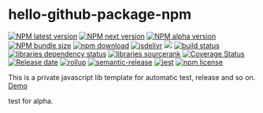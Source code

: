 # hello-github-package-npm

[![NPM latest version][npm-latest-image]][npm-url]
[![NPM next version][npm-next-image]][npm-url]
[![NPM alpha version][npm-alpha-image]][npm-url]
[![NPM bundle size][npm-bundle-size-image]][npm-url]
[![npm download][download-image]][download-url]
[![jsdelivr][jsdelivr-image]][jsdelivr-url]
![][workflows-badge-image]
[![build status][travis-image]][travis-url]
[![libraries dependency status][libraries-status-image]][libraries-status-url]
[![libraries sourcerank][libraries-sourcerank-image]][libraries-sourcerank-url]
[![Coverage Status][coverage-image]][coverage-url]
[![Release date][release-date-image]][release-url]
[![rollup][rollup-image]][rollup-url]
[![semantic-release][semantic-image]][semantic-url]
[![jest][jest-image]][jest-url]
[![npm license][license-image]][download-url]

This is a private javascript lib template for automatic test, release and so on. [Demo][github-pages-url]

test for alpha.

<!-- Links: -->
[npm-latest-image]: https://img.shields.io/npm/v/@cycjimmy/hello-github-package-npm/latest
[npm-next-image]: https://img.shields.io/npm/v/@cycjimmy/hello-github-package-npm/next
[npm-alpha-image]: https://img.shields.io/npm/v/@cycjimmy/hello-github-package-npm/alpha
[npm-url]: https://npmjs.org/package/@cycjimmy/hello-github-package-npm
[npm-bundle-size-image]: https://img.shields.io/bundlephobia/min/@cycjimmy/hello-github-package-npm

[download-image]: https://img.shields.io/npm/dt/@cycjimmy/hello-github-package-npm
[download-url]: https://npmjs.org/package/@cycjimmy/hello-github-package-npm

[jsdelivr-image]: https://img.shields.io/jsdelivr/npm/hy/@cycjimmy/hello-github-package-npm
[jsdelivr-url]: https://www.jsdelivr.com/package/npm/@cycjimmy/hello-github-package-npm

[workflows-badge-image]: https://github.com/cycjimmy/hello-github-package-npm/workflows/Test%20CI/badge.svg
[travis-image]: https://img.shields.io/travis/cycjimmy/hello-github-package-npm
[travis-url]: https://travis-ci.org/cycjimmy/hello-github-package-npm

[libraries-status-image]: https://img.shields.io/librariesio/release/npm/@cycjimmy/hello-github-package-npm
[libraries-sourcerank-image]: https://img.shields.io/librariesio/sourcerank/npm/@cycjimmy/hello-github-package-npm
[libraries-status-url]: https://libraries.io/github/cycjimmy/hello-github-package-npm
[libraries-sourcerank-url]: https://libraries.io/npm/@cycjimmy%2Fhello-github-package-npm

[coverage-image]: https://img.shields.io/coveralls/github/cycjimmy/hello-github-package-npm
[coverage-url]: https://coveralls.io/github/cycjimmy/hello-github-package-npm

[release-date-image]: https://img.shields.io/github/release-date/cycjimmy/hello-github-package-npm
[release-url]: https://github.com/cycjimmy/hello-github-package-npm/releases

[rollup-image]: https://img.shields.io/github/package-json/dependency-version/cycjimmy/hello-github-package-npm/dev/rollup
[rollup-url]: https://github.com/rollup/rollup

[semantic-image]: https://img.shields.io/badge/%20%20%F0%9F%93%A6%F0%9F%9A%80-semantic--release-e10079.svg
[semantic-url]: https://github.com/semantic-release/semantic-release

[jest-image]: https://img.shields.io/badge/tested_with-jest-99424f.svg
[jest-url]: https://github.com/facebook/jest

[license-image]: https://img.shields.io/npm/l/@cycjimmy/hello-github-package-npm

[github-pages-url]: https://cycjimmy.github.io/hello-github-package-npm/
